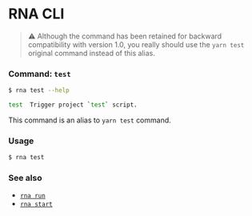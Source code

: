 # RNA CLI

> ⚠️  Although the command has been retained for backward compatibility with version 1.0, you really should use the `yarn test` original command instead of this alias.

### Command: `test`

```sh
$ rna test --help

test  Trigger project `test` script.
```

This command is an alias to `yarn test` command.

### Usage
```sh
$ rna test
```

### See also

* [`rna run`](../run/)
* [`rna start`](../start/)

